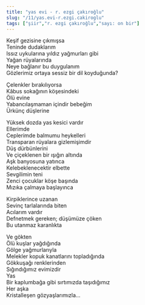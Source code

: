 ```yaml
---
title: "yas evi - r. ezgi çakıroğlu"
slug: "/11/yas.evi-r.ezgi.cakiroglu"
tags: ["şiir","r. ezgi çakıroğlu","sayı: on bir"]
---
```



Keşif gezisine çıkmışsa  
Teninde dudaklarım  
Issız uykularına yıldız yağmurları gibi  
Yağan rüyalarında  
Neye bağlanır bu duygulanım  
Gözlerimiz ortaya sessiz bir dil koyduğunda?

Çelenkler bırakılıyorsa  
Kâbus sokağının köşesindeki  
Ölü evine  
Yabancılaşmaman içindir bebeğim  
Ürkünç düşlerine

Yüksek dozda yas kesici vardır  
Ellerimde  
Ceplerimde balmumu heykelleri  
Transparan rüyalara gizlemişimdir  
Düş dürbünlerini  
Ve çiçeklenen bir ışığın altında  
Aşk banyosuna yatınca  
Kelebeklenecektir elbette  
Sevgilimin teni  
Zenci çocuklar köşe başında  
Mızıka çalmaya başlayınca

Kirpiklerince uzanan  
Sevinç tarlalarında biten  
Acılarım vardır  
Defnetmek gereken; düşümüze çöken  
Bu utanmaz karanlıkta

Ve gökten  
Ölü kuşlar yağdığında  
Gölge yağmurlarıyla  
Melekler kopuk kanatlarını topladığında  
Gökkuşağı renklerinden  
Sığındığımız evimizdir  
Yas  
Bir kaplumbağa gibi sırtımızda taşıdığımız  
Her aşka  
Kristalleşen gözyaşlarımızla...

